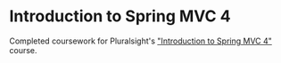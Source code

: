 # Introduction to Spring MVC 4
Completed coursework for Pluralsight's ["Introduction to Spring MVC 4"](https://www.pluralsight.com/courses/spring-mvc4-introduction) course.

